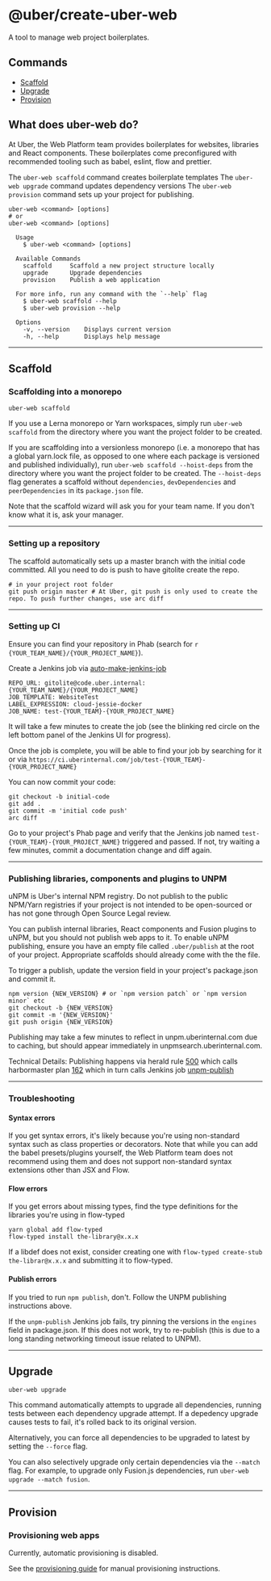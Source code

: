 # @uber/create-uber-web

A tool to manage web project boilerplates.

## Commands

- [Scaffold](#scaffolding)
- [Upgrade](#upgrade)
- [Provision](#provision)

## What does uber-web do?

At Uber, the Web Platform team provides boilerplates for websites, libraries and React components. These boilerplates come preconfigured with recommended tooling such as babel, eslint, flow and prettier.

The `uber-web scaffold` command creates boilerplate templates
The `uber-web upgrade` command updates dependency versions
The `uber-web provision` command sets up your project for publishing.

```
uber-web <command> [options]
# or
uber-web <command> [options]

  Usage
    $ uber-web <command> [options]

  Available Commands
    scaffold     Scaffold a new project structure locally
    upgrade      Upgrade dependencies
    provision    Publish a web application

  For more info, run any command with the `--help` flag
    $ uber-web scaffold --help
    $ uber-web provision --help

  Options
    -v, --version    Displays current version
    -h, --help       Displays help message
```

---

## Scaffold

### Scaffolding into a monorepo

```
uber-web scaffold
```

If you use a Lerna monorepo or Yarn workspaces, simply run `uber-web scaffold` from the directory where you want the project folder to be created.

If you are scaffolding into a versionless monorepo (i.e. a monorepo that has a global yarn.lock file, as opposed to one where each package is versioned and published individually), run `uber-web scaffold --hoist-deps` from the directory where you want the project folder to be created. The `--hoist-deps` flag generates a scaffold without `dependencies`, `devDependencies` and `peerDependencies` in its `package.json` file.

Note that the scaffold wizard will ask you for your team name. If you don't know what it is, ask your manager.

---

### Setting up a repository

The scaffold automatically sets up a master branch with the initial code committed. All you need to do is push to have gitolite create the repo.

```
# in your project root folder
git push origin master # At Uber, git push is only used to create the repo. To push further changes, use arc diff
```

---

### Setting up CI

Ensure you can find your repository in Phab (search for `r {YOUR_TEAM_NAME}/{YOUR_PROJECT_NAME}`).

Create a Jenkins job via [auto-make-jenkins-job](https://ci.uberinternal.com/job/auto-make-jenkins-job/build?delay=0sec)

```
REPO_URL: gitolite@code.uber.internal:{YOUR_TEAM_NAME}/{YOUR_PROJECT_NAME}
JOB_TEMPLATE: WebsiteTest
LABEL_EXPRESSION: cloud-jessie-docker
JOB_NAME: test-{YOUR_TEAM}-{YOUR_PROJECT_NAME}
```

It will take a few minutes to create the job (see the blinking red circle on the left bottom panel of the Jenkins UI for progress).

Once the job is complete, you will be able to find your job by searching for it or via `https://ci.uberinternal.com/job/test-{YOUR_TEAM}-{YOUR_PROJECT_NAME}`

You can now commit your code:

```
git checkout -b initial-code
git add .
git commit -m 'initial code push'
arc diff
```

Go to your project's Phab page and verify that the Jenkins job named `test-{YOUR_TEAM}-{YOUR_PROJECT_NAME}` triggered and passed. If not, try waiting a few minutes, commit a documentation change and diff again.

---

### Publishing libraries, components and plugins to UNPM

uNPM is Uber's internal NPM registry. Do not publish to the public NPM/Yarn registries if your project is not intended to be open-sourced or has not gone through Open Source Legal review.

You can publish internal libraries, React components and Fusion plugins to uNPM, but you should not publish web apps to it. To enable uNPM publishing, ensure you have an empty file called `.uber/publish` at the root of your project. Appropriate scaffolds should already come with the the file.

To trigger a publish, update the version field in your project's package.json and commit it.

```
npm version {NEW_VERSION} # or `npm version patch` or `npm version minor` etc
git checkout -b {NEW_VERSION}
git commit -m '{NEW_VERSION}'
git push origin {NEW_VERSION}
```

Publishing may take a few minutes to reflect in unpm.uberinternal.com due to caching, but should appear immediately in unpmsearch.uberinternal.com.

Technical Details: Publishing happens via herald rule [500](https://code.uberinternal.com/herald/rule/500/) which calls harbormaster plan [162](https://code.uberinternal.com/harbormaster/plan/162/) which in turn calls Jenkins job [unpm-publish](https://ci.uberinternal.com/job/unpm-publish/)

---

### Troubleshooting

#### Syntax errors

If you get syntax errors, it's likely because you're using non-standard syntax such as class properties or decorators. Note that while you can add the babel presets/plugins yourself, the Web Platform team does not recommend using them and does not support non-standard syntax extensions other than JSX and Flow.

#### Flow errors

If you get errors about missing types, find the type definitions for the libraries you're using in flow-typed

```
yarn global add flow-typed
flow-typed install the-library@x.x.x
```

If a libdef does not exist, consider creating one with `flow-typed create-stub the-librar@x.x.x` and submitting it to flow-typed.

#### Publish errors

If you tried to run `npm publish`, don't. Follow the UNPM publishing instructions above.

If the `unpm-publish` Jenkins job fails, try pinning the versions in the `engines` field in package.json. If this does not work, try to re-publish (this is due to a long standing networking timeout issue related to UNPM).

---

## Upgrade

```
uber-web upgrade
```

This command automatically attempts to upgrade all dependencies, running tests between each dependency upgrade attempt. If a depedency upgrade causes tests to fail, it's rolled back to its original version.

Alternatively, you can force all dependencies to be upgraded to latest by setting the `--force` flag.

You can also selectively upgrade only certain dependencies via the `--match` flag. For example, to upgrade only Fusion.js dependencies, run `uber-web upgrade --match fusion`.

---

## Provision

### Provisioning web apps

Currently, automatic provisioning is disabled.

See the [provisioning guide](https://docs.google.com/document/d/1j2XVa4fiM4xtss_WgwQWh0-HVwpvEbBcHb_R61dIl3U/edit#) for manual provisioning instructions.
